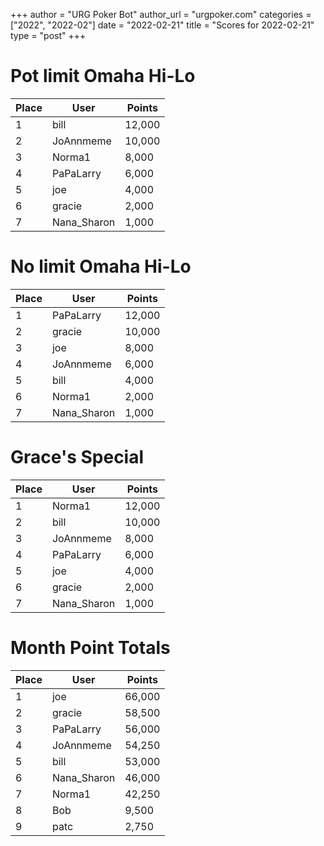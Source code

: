 +++
author = "URG Poker Bot"
author_url = "urgpoker.com"
categories = ["2022", "2022-02"]
date = "2022-02-21"
title = "Scores for 2022-02-21"
type = "post"
+++
# Pot limit Omaha Hi-Lo

| Place | User | Points |
|-------|------|--------|
| 1 | bill | 12,000 |
| 2 | JoAnnmeme | 10,000 |
| 3 | Norma1 | 8,000 |
| 4 | PaPaLarry | 6,000 |
| 5 | joe | 4,000 |
| 6 | gracie | 2,000 |
| 7 | Nana_Sharon | 1,000 |

# No limit Omaha Hi-Lo

| Place | User | Points |
|-------|------|--------|
| 1 | PaPaLarry | 12,000 |
| 2 | gracie | 10,000 |
| 3 | joe | 8,000 |
| 4 | JoAnnmeme | 6,000 |
| 5 | bill | 4,000 |
| 6 | Norma1 | 2,000 |
| 7 | Nana_Sharon | 1,000 |

# Grace's Special

| Place | User | Points |
|-------|------|--------|
| 1 | Norma1 | 12,000 |
| 2 | bill | 10,000 |
| 3 | JoAnnmeme | 8,000 |
| 4 | PaPaLarry | 6,000 |
| 5 | joe | 4,000 |
| 6 | gracie | 2,000 |
| 7 | Nana_Sharon | 1,000 |

# Month Point Totals

| Place | User | Points |
|-------|------|--------|
| 1 | joe | 66,000 |
| 2 | gracie | 58,500 |
| 3 | PaPaLarry | 56,000 |
| 4 | JoAnnmeme | 54,250 |
| 5 | bill | 53,000 |
| 6 | Nana_Sharon | 46,000 |
| 7 | Norma1 | 42,250 |
| 8 | Bob | 9,500 |
| 9 | patc | 2,750 |
